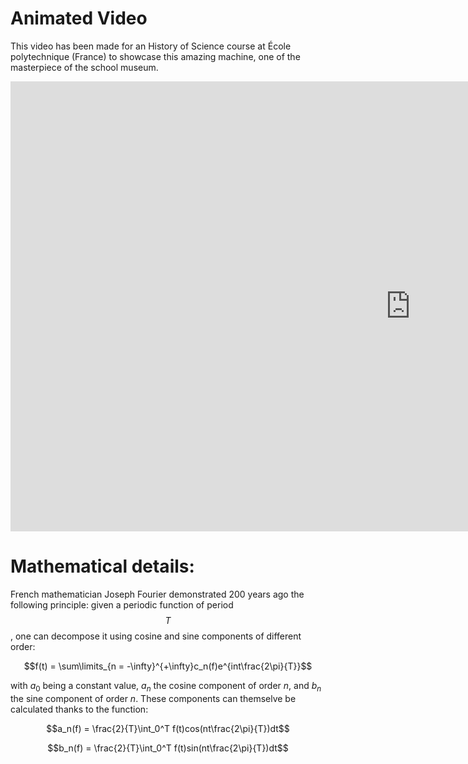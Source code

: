 # Animated Video

This video has been made for an History of Science course at École polytechnique (France) to showcase this amazing machine, one of the masterpiece of the school museum.

<iframe width="1280" height="720" src="https://www.youtube.com/embed/yVqqV-p2aEE" title="YouTube video player" frameborder="0" allow="accelerometer; autoplay; clipboard-write; encrypted-media; gyroscope; picture-in-picture" allowfullscreen></iframe>


# Mathematical details:

<script type="text/javascript" async
  src="https://cdn.mathjax.org/mathjax/latest/MathJax.js?config=TeX-MML-AM_CHTML">
</script>

French mathematician Joseph Fourier demonstrated 200 years ago the following principle: given a periodic function of period $$T$$, one can decompose it using cosine and sine components of different order:

$$f(t) = \sum\limits_{n = -\infty}^{+\infty}c_n(f)e^{int\frac{2\pi}{T}}$$

with $a_0$ being a constant value, $a_n$ the cosine component of order $n$, and $b_n$ the sine component of order $n$. These components can themselve be calculated thanks to the function:

$$a_n(f) = \frac{2}{T}\int_0^T f(t)cos(nt\frac{2\pi}{T})dt$$

$$b_n(f) = \frac{2}{T}\int_0^T f(t)sin(nt\frac{2\pi}{T})dt$$
